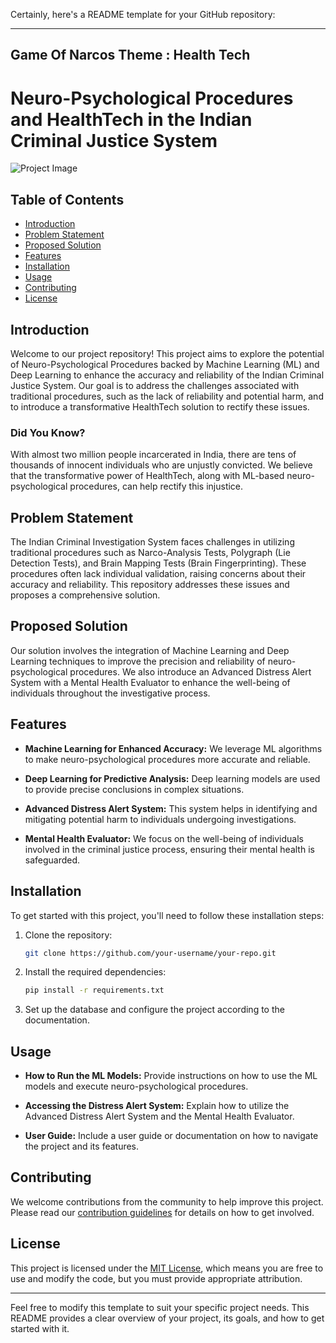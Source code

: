 Certainly, here's a README template for your GitHub repository:

---
## Game Of Narcos Theme : Health Tech
# Neuro-Psychological Procedures and HealthTech in the Indian Criminal Justice System

![Project Image](link_to_project_image.jpg)

## Table of Contents

- [Introduction](#introduction)
- [Problem Statement](#problem-statement)
- [Proposed Solution](#proposed-solution)
- [Features](#features)
- [Installation](#installation)
- [Usage](#usage)
- [Contributing](#contributing)
- [License](#license)

## Introduction

Welcome to our project repository! This project aims to explore the potential of Neuro-Psychological Procedures backed by Machine Learning (ML) and Deep Learning to enhance the accuracy and reliability of the Indian Criminal Justice System. Our goal is to address the challenges associated with traditional procedures, such as the lack of reliability and potential harm, and to introduce a transformative HealthTech solution to rectify these issues.

### Did You Know?

With almost two million people incarcerated in India, there are tens of thousands of innocent individuals who are unjustly convicted. We believe that the transformative power of HealthTech, along with ML-based neuro-psychological procedures, can help rectify this injustice.

## Problem Statement

The Indian Criminal Investigation System faces challenges in utilizing traditional procedures such as Narco-Analysis Tests, Polygraph (Lie Detection Tests), and Brain Mapping Tests (Brain Fingerprinting). These procedures often lack individual validation, raising concerns about their accuracy and reliability. This repository addresses these issues and proposes a comprehensive solution.

## Proposed Solution

Our solution involves the integration of Machine Learning and Deep Learning techniques to improve the precision and reliability of neuro-psychological procedures. We also introduce an Advanced Distress Alert System with a Mental Health Evaluator to enhance the well-being of individuals throughout the investigative process.

## Features

- **Machine Learning for Enhanced Accuracy:** We leverage ML algorithms to make neuro-psychological procedures more accurate and reliable.

- **Deep Learning for Predictive Analysis:** Deep learning models are used to provide precise conclusions in complex situations.

- **Advanced Distress Alert System:** This system helps in identifying and mitigating potential harm to individuals undergoing investigations.

- **Mental Health Evaluator:** We focus on the well-being of individuals involved in the criminal justice process, ensuring their mental health is safeguarded.

## Installation

To get started with this project, you'll need to follow these installation steps:

1. Clone the repository:

   ```bash
   git clone https://github.com/your-username/your-repo.git
   ```

2. Install the required dependencies:

   ```bash
   pip install -r requirements.txt
   ```

3. Set up the database and configure the project according to the documentation.

## Usage

- **How to Run the ML Models:** Provide instructions on how to use the ML models and execute neuro-psychological procedures.

- **Accessing the Distress Alert System:** Explain how to utilize the Advanced Distress Alert System and the Mental Health Evaluator.

- **User Guide:** Include a user guide or documentation on how to navigate the project and its features.

## Contributing

We welcome contributions from the community to help improve this project. Please read our [contribution guidelines](CONTRIBUTING.md) for details on how to get involved.

## License

This project is licensed under the [MIT License](LICENSE), which means you are free to use and modify the code, but you must provide appropriate attribution.

---

Feel free to modify this template to suit your specific project needs. This README provides a clear overview of your project, its goals, and how to get started with it.

